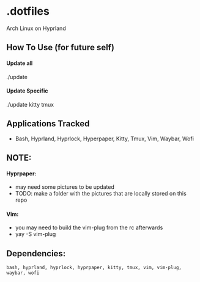 # .dotfiles

Arch Linux on Hyprland

## How To Use (for future self)
#### Update all 
./update
#### Update Specific
./update kitty tmux

## Applications Tracked
- Bash, Hyprland, Hyprlock, Hyperpaper, Kitty, Tmux, Vim, Waybar, Wofi

## NOTE:
#### **Hyprpaper:** 
- may need some pictures to be updated
- TODO: make a folder with the pictures that are locally stored on this repo

#### **Vim:**
- you may need to build the vim-plug from the rc afterwards
- yay -S vim-plug

## Dependencies:
    bash, hyprland, hyprlock, hyprpaper, kitty, tmux, vim, vim-plug, waybar, wofi
